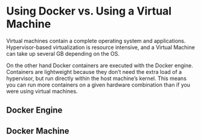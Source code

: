 # Using Docker vs. Using a Virtual Machine
Virtual machines contain a complete operating system and applications. Hypervisor-based virtualization is resource intensive, and a Virtual Machine can take up several GB depending on the OS.

On the other hand Docker containers are executed with the Docker engine. Containers are lightweight because they don’t need the extra load of a hypervisor, but run directly within the host machine’s kernel. This means you can run more containers on a given hardware combination than if you were using virtual machines. 


## Docker Engine

## Docker Machine

